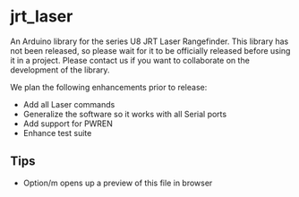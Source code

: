 # jrt_laser
An Arduino library for the series U8 JRT Laser Rangefinder.  This library has not been released, so please wait for it to be officially released before using it in a project. Please contact us if you want to collaborate on the development of the library.

We plan the following enhancements prior to release:

* Add all Laser commands
* Generalize the software so it works with all Serial ports
* Add support for PWREN
* Enhance test suite

## Tips
* Option/m opens up a preview of this file in browser

